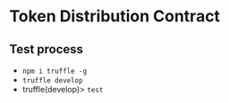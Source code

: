 # Token Distribution Contract
## Test process

+ `npm i truffle -g`
+ `truffle develop`
+ truffle(develop)> `test`